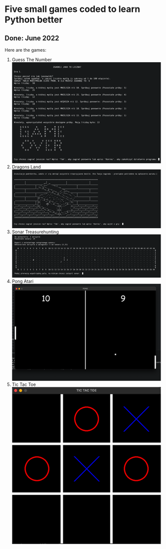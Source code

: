 # __Five small games coded to learn Python better__  
## Done: __June 2022__  
Here are the games:  
1. Guess The Number  
![1. Guess The Number](1_Guess_The_Number/game1.png)
2. Dragons Land  
![2. Dragons Land](2_Dragons_Land/game2.png)
3. Sonar Treasurehunting  
![3. Sonar Treasurehunting](3_Sonar_Treasurehunting/game3.png)
4. Pong Atari  
![4. Pong Atari](4_Pong_Atari/game4.png)
5. Tic Tac Toe  
![5. Tic Tac Toe](5_Tic_Tac_Toe/game5.png)  

